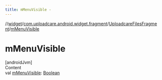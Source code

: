 ```yaml
---
title: mMenuVisible -
---
```

//[widget](../../index.md)/[com.uploadcare.android.widget.fragment](../index.md)/[UploadcareFilesFragment](index.md)/[mMenuVisible](m-menu-visible.md)



# mMenuVisible  
[androidJvm]  
Content  
val [mMenuVisible](m-menu-visible.md): [Boolean](https://kotlinlang.org/api/latest/jvm/stdlib/kotlin/-boolean/index.html)  



